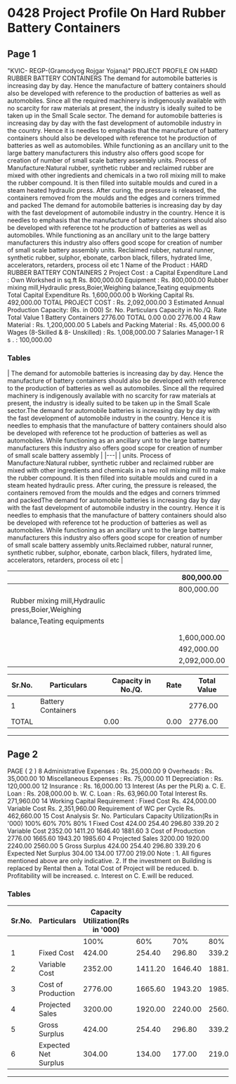 # 0428 Project Profile On Hard Rubber Battery Containers

## Page 1

"KVIC- REGP-(Gramodyog Rojgar Yojana)" PROJECT PROFILE ON HARD RUBBER BATTERY CONTAINERS The demand for automobile batteries is increasing day by day. Hence the manufacture of battery containers should also be developed with reference to the production of batteries as well as automobiles. Since all the required machinery is indigenously available with no scarcity for raw materials at present, the industry is ideally suited to be taken up in the Small Scale sector. The demand for automobile batteries is increasing day by day with the fast development of automobile industry in the country. Hence it is needles to emphasis that the manufacture of battery containers should also be developed with reference tot he production of batteries as well as automobiles. While functioning as an ancillary unit to the large battery manufacturers this industry also offers good scope for creation of number of small scale battery assembly units. Process of Manufacture:Natural rubber, synthetic rubber and reclaimed rubber are mixed with other ingredients and chemicals in a two roll mixing mill to make the rubber compound. It is then filled into suitable moulds and cured in a steam heated hydraulic press. After curing, the pressure is released, the containers removed from the moulds and the edges and corners trimmed and packed The demand for automobile batteries is increasing day by day with the fast development of automobile industry in the country. Hence it is needles to emphasis that the manufacture of battery containers should also be developed with reference tot he production of batteries as well as automobiles. While functioning as an ancillary unit to the large battery manufacturers this industry also offers good scope for creation of number of small scale battery assembly units. Reclaimed rubber, natural runner, synthetic rubber, sulphor, ebonate, carbon black, fillers, hydrated lime, accelerators, retarders, process oil etc 1 Name of the Product : HARD RUBBER BATTERY CONTAINERS 2 Project Cost : a Capital Expenditure Land : Own Workshed in sq.ft Rs. 800,000.00 Equipment : Rs. 800,000.00 Rubber mixing mill,Hydraulic press,Boier,Weighing balance,Teating equipments Total Capital Expenditure Rs. 1,600,000.00 b Working Capital Rs. 492,000.00 TOTAL PROJECT COST : Rs. 2,092,000.00 3 Estimated Annual Production Capacity: (Rs. in 000) Sr. No. Particulars Capacity in No./Q. Rate Total Value 1 Battery Containers 2776.00 TOTAL 0.00 0.00 2776.00 4 Raw Material : Rs. 1,200,000.00 5 Labels and Packing Material : Rs. 45,000.00 6 Wages (8-Skilled & 8- Unskilled) : Rs. 1,008,000.00 7 Salaries Manager-1 R s . : 100,000.00

### Tables

| The demand for automobile batteries is increasing day by day. Hence the manufacture of battery
containers should also be developed with reference to the production of batteries as well as automobiles.
Since all the required machinery is indigenously available with no scarcity for raw materials at present, the
industry is ideally suited to be taken up in the Small Scale sector.The demand for automobile batteries is
increasing day by day with the fast development of automobile industry in the country. Hence it is needles
to emphasis that the manufacture of battery containers should also be developed with reference tot he
production of batteries as well as automobiles. While functioning as an ancillary unit to the large battery
manufacturers this industry also offers good scope for creation of number of small scale battery assembly |
|---|
| units.
Process of Manufacture:Natural rubber, synthetic rubber and reclaimed rubber are mixed with other
ingredients and chemicals in a two roll mixing mill to make the rubber compound. It is then filled into
suitable moulds and cured in a steam heated hydraulic press. After curing, the pressure is released, the
containers removed from the moulds and the edges and corners trimmed and packedThe demand for
automobile batteries is increasing day by day with the fast development of automobile industry in the
country. Hence it is needles to emphasis that the manufacture of battery containers should also be
developed with reference tot he production of batteries as well as automobiles. While functioning as an
ancillary unit to the large battery manufacturers this industry also offers good scope for creation of
number of small scale battery assembly units.Reclaimed rubber, natural runner, synthetic rubber, sulphor,
ebonate, carbon black, fillers, hydrated lime, accelerators, retarders, process oil etc |

|  | 800,000.00 |
|---|---|
|  | 800,000.00 |
| Rubber mixing mill,Hydraulic press,Boier,Weighing |  |
| balance,Teating equipments |  |
|  |  |
|  |  |
|  | 1,600,000.00 |
|  | 492,000.00 |
|  | 2,092,000.00 |

| Sr.No. | Particulars | Capacity in No./Q. | Rate | Total Value |
|---|---|---|---|---|
| 1 | Battery Containers |  |  | 2776.00 |
| TOTAL |  | 0.00 | 0.00 | 2776.00 |

---

## Page 2

PAGE ( 2 ) 8 Administrative Expenses : Rs. 25,000.00 9 Overheads : Rs. 35,000.00 10 Miscellaneous Expenses : Rs. 75,000.00 11 Depreciation : Rs. 120,000.00 12 Insurance : Rs. 16,000.00 13 Interest (As per the PLR) a. C. E. Loan : Rs. 208,000.00 b. W. C. Loan : Rs. 63,960.00 Total Interest Rs. 271,960.00 14 Working Capital Requirement : Fixed Cost Rs. 424,000.00 Variable Cost Rs. 2,351,960.00 Requirement of WC per Cycle Rs. 462,660.00 15 Cost Analysis Sr. No. Particulars Capacity Utilization(Rs in '000) 100% 60% 70% 80% 1 Fixed Cost 424.00 254.40 296.80 339.20 2 Variable Cost 2352.00 1411.20 1646.40 1881.60 3 Cost of Production 2776.00 1665.60 1943.20 1985.60 4 Projected Sales 3200.00 1920.00 2240.00 2560.00 5 Gross Surplus 424.00 254.40 296.80 339.20 6 Expected Net Surplus 304.00 134.00 177.00 219.00 Note : 1. All figures mentioned above are only indicative. 2. If the investment on Building is replaced by Rental then a. Total Cost of Project will be reduced. b. Profitability will be increased. c. Interest on C. E.will be reduced.

### Tables

| Sr.No. | Particulars | Capacity Utilization(Rs in '000) |  |  |  |
|---|---|---|---|---|---|
|  |  | 100% | 60% | 70% | 80% |
| 1 | Fixed Cost | 424.00 | 254.40 | 296.80 | 339.20 |
| 2 | Variable Cost | 2352.00 | 1411.20 | 1646.40 | 1881.60 |
| 3 | Cost of Production | 2776.00 | 1665.60 | 1943.20 | 1985.60 |
| 4 | Projected Sales | 3200.00 | 1920.00 | 2240.00 | 2560.00 |
| 5 | Gross Surplus | 424.00 | 254.40 | 296.80 | 339.20 |
| 6 | Expected Net Surplus | 304.00 | 134.00 | 177.00 | 219.00 |

---
